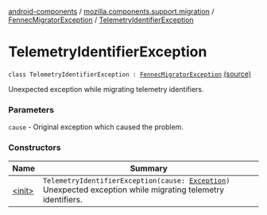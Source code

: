 [android-components](../../../index.md) / [mozilla.components.support.migration](../../index.md) / [FennecMigratorException](../index.md) / [TelemetryIdentifierException](./index.md)

# TelemetryIdentifierException

`class TelemetryIdentifierException : `[`FennecMigratorException`](../index.md) [(source)](https://github.com/mozilla-mobile/android-components/blob/master/components/support/migration/src/main/java/mozilla/components/support/migration/FennecMigrator.kt#L177)

Unexpected exception while migrating telemetry identifiers.

### Parameters

`cause` - Original exception which caused the problem.

### Constructors

| Name | Summary |
|---|---|
| [&lt;init&gt;](-init-.md) | `TelemetryIdentifierException(cause: `[`Exception`](https://developer.android.com/reference/java/lang/Exception.html)`)`<br>Unexpected exception while migrating telemetry identifiers. |

